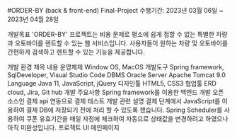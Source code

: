 #ORDER-BY (back & front-end)
Final-Project
수행기간: 2023년 03월 06일 ~ 2023년 04월 28일

개발목표
'ORDER-BY' 프로젝트는 비용 문제로 평소에 쉽게 접할 수 없는 특별한 차량과 오토바이를 렌트할 수 있는 웹 서비스입니다.
사용자들이 원하는 차량 및 오토바이를 간편하게 검색하고 렌트할 수 있는 기능을 제공합니다.

개발 환경
제목	내용
운영체제	Window OS, MacOS
개발도구	Spring framework, SqlDeveloper, Visual Studio Code
DBMS	Oracle
Server	Apache Tomcat 9.0
Language	Java 11, JavaScript, jQuery
디자인툴	HTML5, CSS3
협업툴	ERD cloud, Jira, Git hub
개발 주요사항
Spring framework를 이용한 백엔드 개발
오픈 소스인 결제 api 연동으로 결제 테스트
개발 관련 설명
결제 단계에서 JavaScript를 이용하여 결제 DB에 저장되기 전에 처리 할 수 있도록 했습니다.
Spring Scheduler를 사용하여 쿠폰 유효기간을 매일 자정에 체크하여 자동으로 상태값을 변경하려고 하였으나 아직 미완성입니다.
프로젝트 UI
메인페이지

